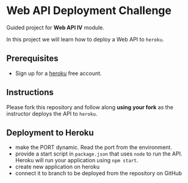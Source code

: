 # Web API Deployment Challenge

Guided project for **Web API IV** module.

In this project we will learn how to deploy a Web API to `heroku`.

## Prerequisites

- Sign up for a [heroku](https://www.heroku.com/) free account.

## Instructions

Please fork this repository and follow along **using your fork** as the instructor deploys the API to `heroku`.

## Deployment to Heroku

- make the PORT dynamic. Read the port from the environment.
- provide a start script in `package.json` that uses `node` to run the API. Heroku will run your application using `npm start`.
- create new application on heroku
- connect it to branch to be deployed from the repository on GitHub
